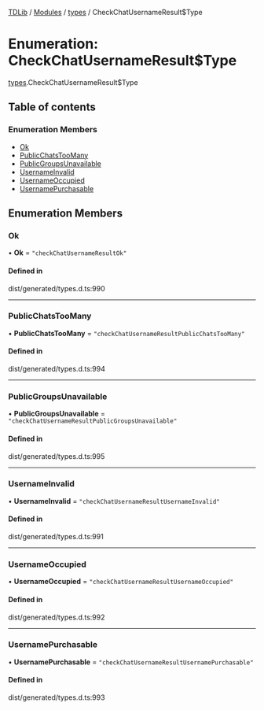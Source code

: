 [TDLib](../README.md) / [Modules](../modules.md) / [types](../modules/types.md) / CheckChatUsernameResult$Type

# Enumeration: CheckChatUsernameResult$Type

[types](../modules/types.md).CheckChatUsernameResult$Type

## Table of contents

### Enumeration Members

- [Ok](types.CheckChatUsernameResult_Type.md#ok)
- [PublicChatsTooMany](types.CheckChatUsernameResult_Type.md#publicchatstoomany)
- [PublicGroupsUnavailable](types.CheckChatUsernameResult_Type.md#publicgroupsunavailable)
- [UsernameInvalid](types.CheckChatUsernameResult_Type.md#usernameinvalid)
- [UsernameOccupied](types.CheckChatUsernameResult_Type.md#usernameoccupied)
- [UsernamePurchasable](types.CheckChatUsernameResult_Type.md#usernamepurchasable)

## Enumeration Members

### Ok

• **Ok** = ``"checkChatUsernameResultOk"``

#### Defined in

dist/generated/types.d.ts:990

___

### PublicChatsTooMany

• **PublicChatsTooMany** = ``"checkChatUsernameResultPublicChatsTooMany"``

#### Defined in

dist/generated/types.d.ts:994

___

### PublicGroupsUnavailable

• **PublicGroupsUnavailable** = ``"checkChatUsernameResultPublicGroupsUnavailable"``

#### Defined in

dist/generated/types.d.ts:995

___

### UsernameInvalid

• **UsernameInvalid** = ``"checkChatUsernameResultUsernameInvalid"``

#### Defined in

dist/generated/types.d.ts:991

___

### UsernameOccupied

• **UsernameOccupied** = ``"checkChatUsernameResultUsernameOccupied"``

#### Defined in

dist/generated/types.d.ts:992

___

### UsernamePurchasable

• **UsernamePurchasable** = ``"checkChatUsernameResultUsernamePurchasable"``

#### Defined in

dist/generated/types.d.ts:993
